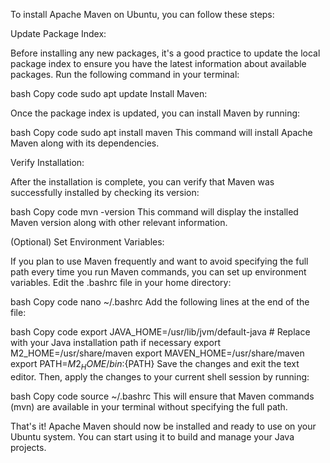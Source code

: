 To install Apache Maven on Ubuntu, you can follow these steps:

Update Package Index:

Before installing any new packages, it's a good practice to update the local package index to ensure you have the latest information about available packages. Run the following command in your terminal:

bash
Copy code
sudo apt update
Install Maven:

Once the package index is updated, you can install Maven by running:

bash
Copy code
sudo apt install maven
This command will install Apache Maven along with its dependencies.

Verify Installation:

After the installation is complete, you can verify that Maven was successfully installed by checking its version:

bash
Copy code
mvn -version
This command will display the installed Maven version along with other relevant information.

(Optional) Set Environment Variables:

If you plan to use Maven frequently and want to avoid specifying the full path every time you run Maven commands, you can set up environment variables. Edit the .bashrc file in your home directory:

bash
Copy code
nano ~/.bashrc
Add the following lines at the end of the file:

bash
Copy code
export JAVA_HOME=/usr/lib/jvm/default-java  # Replace with your Java installation path if necessary
export M2_HOME=/usr/share/maven
export MAVEN_HOME=/usr/share/maven
export PATH=${M2_HOME}/bin:${PATH}
Save the changes and exit the text editor. Then, apply the changes to your current shell session by running:

bash
Copy code
source ~/.bashrc
This will ensure that Maven commands (mvn) are available in your terminal without specifying the full path.

That's it! Apache Maven should now be installed and ready to use on your Ubuntu system. You can start using it to build and manage your Java projects.
